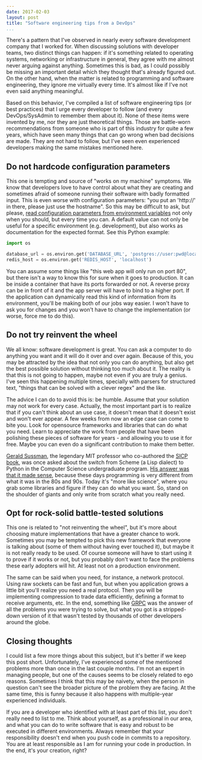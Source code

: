 ```yaml
---
date: 2017-02-03
layout: post
title: "Software engineering tips from a DevOps"
...
```


There's a pattern that I've observed in nearly every software development company that I worked for. When discussing solutions with developer teams, two distinct things can happen: if it's something related to operating systems, networking or infrastructure in general, they agree with me almost never arguing against anything. Sometimes this is bad, as I could possibly be missing an important detail which they thought that's already figured out. On the other hand, when the matter is related to programming and software engineering, they ignore me virtually every time. It's almost like if I've not even said anything meaningful.

Based on this behavior, I've compiled a list of software engineering tips (or best practices) that I urge every developer to follow (and every DevOps/SysAdmin to remember them about it). None of these items were invented by me, nor they are just theoretical things. Those are battle-worn recommendations from someone who is part of this industry for quite a few years, which have seen many things that can go wrong when bad decisions are made. They are not hard to follow, but I've seen even experienced developers making the same mistakes mentioned here.

## Do not hardcode configuration parameters

This one is tempting and source of "works on my machine" symptoms. We know that developers love to have control about what they are creating and sometimes afraid of someone running their software with badly formatted input. This is even worse with configuration parameters: "you put an 'http://' in there, please just use the hostname". So this may be difficult to ask, but please, [read configuration parameters from environment variables][12f-config] not only when you should, but every time you can. A default value can not only be useful for a specific environment (e.g. development), but also works as documentation for the expected format. See this Python example:

``` python
import os

database_url = os.environ.get('DATABASE_URL', 'postgres://user:pwd@localhost/app_db')
redis_host = os.environ.get('REDIS_HOST', 'localhost')
```

You can assume some things like "this web app will only run on port 80", but there isn't a way to know this for sure when it goes to production. It can be inside a container that have its ports forwarded or not. A reverse proxy can be in front of it and the app server will have to bind to a higher port. If the application can dynamically read this kind of information from its environment, you'll be making both of our jobs way easier. I won't have to ask you for changes and you won't have to change the implementation (or worse, force me to do this).

## Do not try reinvent the wheel

We all know: software development is great. You can ask a computer to do anything you want and it will do it over and over again. Because of this, you may be attracted by the idea that not only you can do anything, but also get the best possible solution without thinking too much about it. The reality is that this is not going to happen, maybe not even if you are truly a genius. I've seen this happening multiple times, specially with parsers for structured text, "things that can be solved with a clever regex" and the like.

The advice I can do to avoid this is: be humble. Assume that your solution may not work for every case. Actually, the most important part is to realize that if you can't think about an use case, it doesn't mean that it doesn't exist and won't ever appear. A few weeks from now an edge case can come to bite you. Look for opensource frameworks and libraries that can do what you need. Learn to appreciate the work from people that have been polishing these pieces of software for years - and allowing you to use it for free. Maybe you can even do a significant contribution to make them better.

[Gerald Sussman][sussman], the legendary MIT professor who co-authored the [SICP book][sicp], was once asked about the switch from Scheme (a Lisp dialect) to Python in the Computer Science undergraduate program. [His answer was that it made sense][mit-sicp-switch], because these days programming is very different from what it was in the 80s and 90s. Today it's "more like science", where you grab some libraries and figure if they can do what you want. So, stand on the shoulder of giants and only write from scratch what you really need.

## Opt for rock-solid battle-tested solutions

This one is related to "not reinventing the wheel", but it's more about choosing mature implementations that have a greater chance to work. Sometimes you may be tempted to pick this new framework that everyone is talking about (some of them without having ever touched it), but maybe it is not really ready to be used. Of course someone will have to start using it to prove if it works or not, but you probably don't want to face the problems these early adopters will hit. At least not on a production environment.

The same can be said when you need, for instance, a network protocol. Using raw sockets can be fast and fun, but when you application grows a little bit you'll realize you need a real protocol. Then you will be implementing compression to trade data efficiently, defining a format to receive arguments, etc. In the end, something like [GRPC][grpc] was the answer of all the problems you were trying to solve, but what you got is a stripped-down version of it that wasn't tested by thousands of other developers around the globe.

## Closing thoughts

I could list a few more things about this subject, but it's better if we keep this post short. Unfortunately, I've experienced some of the mentioned problems more than once in the last couple months. I'm not an expert in managing people, but one of the causes seems to be closely related to ego reasons. Sometimes I think that this may be naivety, when the person in question can't see the broader picture of the problem they are facing. At the same time, this is funny because it also happens with multiple-year experienced individuals.

If you are a developer who identified with at least part of this list, you don't really need to list to me. Think about yourself, as a professional in our area, and what you can do to write software that is easy and robust to be executed in different environments. Always remember that your responsibility doesn't end when you push code in commits to a repository. You are at least responsible as I am for running your code in production. In the end, it's your creation, right?

[12f-config]: https://12factor.net/config
[grpc]: http://www.grpc.io/
[mit-sicp-switch]: http://www.posteriorscience.net/?p=206
[sicp]: https://en.wikipedia.org/wiki/Structure_and_Interpretation_of_Computer_Programs
[sussman]: https://en.wikipedia.org/wiki/Gerald_Jay_Sussman
